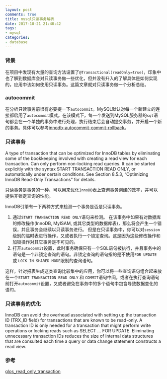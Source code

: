 ```yaml
---
layout: post
comments: true
title: mysql只读事务解析
date: 2017-10-21 21:40:42
tags:
- mysql
categories:
- database
---
```


### 背景

在项目中发现有大量的查询方法设置了`@Transactional(readOnly=true)`，印象中也了解到数据库会对只读事务做一些优化，但并没有升入的了解具体是如何实现的，应用中该如何使用只读事务。这篇文章就对只读事务做一个分析总结。

### autocommit

在分析只读事务前很有必要提一下`autocommit`。MySQL默认对每一个新建立的连接都启用了`autocommit`模式。在该模式下，每一个发送到MySQL服务器的`sql`语句都会在一个单独的事务中进行处理，执行结束后会自动提交事务，并开启一个新的事务。具体可以参考[innodb-autocommit-commit-rollback](https://dev.mysql.com/doc/refman/5.7/en/innodb-autocommit-commit-rollback.html)。

### 只读事务

A type of transaction that can be optimized for InnoDB tables by eliminating some of the bookkeeping involved with creating a read view for each transaction. Can only perform non-locking read queries. It can be started explicitly with the syntax START TRANSACTION READ ONLY, or automatically under certain conditions. See Section 8.5.3, “Optimizing InnoDB Read-Only Transactions” for details.

只读事务是事务的一种，可以用来优化`InnoDB`表上查询事务创建的效率，并可以提供非锁定查询的性能。

InnoDB引擎有一下两种方式来检测一个事务是否是只读事务。

1. 通过`START TRANSACTION READ ONLY`语句来检测。
在该事务中如果有对数据库的修改操作(InnoDB, MyISAM, 或其它类型的数据库表)，那么将会产生一个错误，并且事务会继续以只读事务进行。
但是在只读事务中，你可以对`session`级别的临时表进行操作，又或者执行一个锁定查询。这是因为这些修改操作和加锁操作对其它事务是不可见的。
2. 打开`autocommit`设置，此时事务确保只有一个SQL语句被执行，并且事务中的语句是一个非锁定查询的语句。非锁定查询的语句指的是不使用`FOR UPDATE` 或 `LOCK IN SHARED MODE`限制的查询语句。

这样，针对报表生成这类查询比较集中的应用，你可以将一些查询语句组合起来放在一个`START TRANSACTION READ ONLY` 和 `COMMIT`语句中间，或者在执行查询语句前打开`autocommit`设置，又或者避免在事务中的多个语句中包含导致数据变化的语句。

### 只读事务的优化

InnoDB can avoid the overhead associated with setting up the transaction ID (TRX_ID field) for transactions that are known to be read-only. A transaction ID is only needed for a transaction that might perform write operations or locking reads such as SELECT ... FOR UPDATE. Eliminating unnecessary transaction IDs reduces the size of internal data structures that are consulted each time a query or data change statement constructs a read view.

### 参考

[glos_read_only_transaction](https://dev.mysql.com/doc/refman/5.6/en/glossary.html#glos_read_only_transaction)






